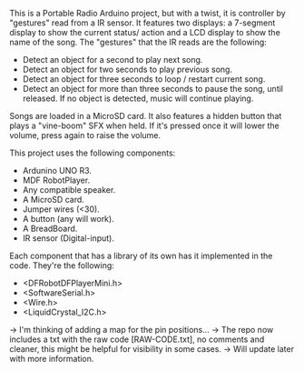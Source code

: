 This is a Portable Radio Arduino project, but with a twist, it is controller by "gestures" read from a IR sensor.
It features two displays: a 7-segment display to show the current status/ action and a LCD display to show the name of the song.
The "gestures" that the IR reads are the following:
  - Detect an object for a second to play next song.
  - Detect an object for two seconds to play previous song.
  - Detect an object for three seconds to loop / restart current song.
  - Detect an object for more than three seconds to pause the song, until released.
If no object is detected, music will continue playing.

Songs are loaded in a MicroSD card.
It also features a hidden button that plays a "vine-boom" SFX when held. If it's pressed once it will lower the volume, press again to raise the volume.

This project uses the following components:
 - Ardunino UNO R3.
 - MDF RobotPlayer.
 - Any compatible speaker.
 - A MicroSD card.
 - Jumper wires (<30).
 - A button (any will work).
 - A BreadBoard.
 - IR sensor (Digital-input).

Each component that has a library of its own has it implemented in the code. They're the following:
 - <DFRobotDFPlayerMini.h>
 - <SoftwareSerial.h>
 - <Wire.h>
 - <LiquidCrystal_I2C.h>

-> I'm thinking of adding a map for the pin positions... 
-> The repo now includes a txt with the raw code [RAW-CODE.txt], no comments and cleaner, this might be helpful for visibility in some cases.
->
Will update later with more information.
